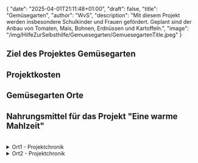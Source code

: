 {
    "date": "2025-04-01T21:11:48+01:00",
    "draft": false,
    "title": "Gemüsegarten",
    "author": "WvS",
    "description": "Mit diesem Projekt werden insbesondere Schulkinder und Frauen gefördert. Geplant sind der Anbau von Tomaten, Mais, Bohnen, Erdnüssen und Kartoffeln.",
    "image": "/img/HilfeZurSelbsthilfe/Gemuesegarten/GemuesegartenTitle.jpeg"
}
## Ziel des Projektes Gemüsegarten
## Projektkosten
## Gemüsegarten Orte
## Nahrungsmittel für das Projekt "Eine warme Mahlzeit"
<br> 
<details>
    <summary class="combobox-summary">Ort1 - Projektchronik</summary>
    <div class="combobox-details">      
    </div>
</details>
<details>
    <summary class="combobox-summary">Ort2 - Projektchronik</summary>
    <div class="combobox-details">      
    </div>
</details>

